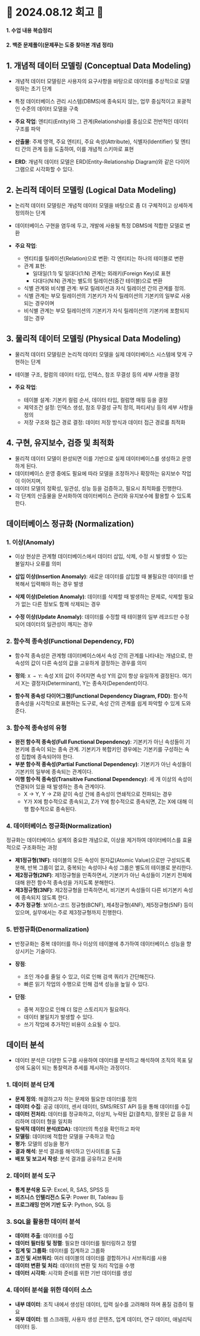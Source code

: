 # 📝 2024.08.12 회고 📝
#### 1. 수업 내용 복습정리
#### 2. 백준 문제풀이(문제푸는 도중 찾아본 개념 정리)

## 1. 개념적 데이터 모델링 (Conceptual Data Modeling)
- 개념적 데이터 모델링은 사용자의 요구사항을 바탕으로 데이터를 추상적으로 모델링하는 초기 단계
- 특정 데이터베이스 관리 시스템(DBMS)에 종속되지 않는, 업무 중심적이고 포괄적인 수준의 데이터 모델을 구축

- **주요 작업**: 엔티티(Entity)와 그 관계(Relationship)를 중심으로 전반적인 데이터 구조를 파악
- **산출물**: 주제 영역, 주요 엔티티, 주요 속성(Attribute), 식별자(Identifier) 및 엔티티 간의 관계 등을 도출하여, 이를 개념적 스키마로 표현
- **ERD**: 개념적 데이터 모델은 ERD(Entity-Relationship Diagram)와 같은 다이어그램으로 시각화할 수 있다.

## 2. 논리적 데이터 모델링 (Logical Data Modeling)
- 논리적 데이터 모델링은 개념적 데이터 모델을 바탕으로 좀 더 구체적이고 상세하게 정의하는 단계
- 데이터베이스 구현을 염두에 두고, 개발에 사용될 특정 DBMS에 적합한 모델로 변환

- **주요 작업**:
  - 엔티티를 릴레이션(Relation)으로 변환: 각 엔티티는 하나의 테이블로 변환
  - 관계 표현:
    - 일대일(1:1) 및 일대다(1:N) 관계는 외래키(Foreign Key)로 표현
    - 다대다(N:N) 관계는 별도의 릴레이션(중간 테이블)으로 변환
  - 식별 관계와 비식별 관계: 부모 릴레이션과 자식 릴레이션 간의 관계를 정의.
  - 식별 관계는 부모 릴레이션의 기본키가 자식 릴레이션의 기본키의 일부로 사용되는 경우이며
  - 비식별 관계는 부모 릴레이션의 기본키가 자식 릴레이션의 기본키에 포함되지 않는 경우

## 3. 물리적 데이터 모델링 (Physical Data Modeling)
- 물리적 데이터 모델링은 논리적 데이터 모델을 실제 데이터베이스 시스템에 맞게 구현하는 단계
- 테이블 구조, 컬럼의 데이터 타입, 인덱스, 참조 무결성 등의 세부 사항을 결정

- **주요 작업**:
  - 테이블 설계: 기본키 컬럼 순서, 데이터 타입, 컬럼명 매핑 등을 결정
  - 제약조건 설정: 인덱스 생성, 참조 무결성 규칙 정의, 파티셔닝 등의 세부 사항을 정의
  - 저장 구조와 접근 경로 결정: 데이터 저장 방식과 데이터 접근 경로를 최적화

## 4. 구현, 유지보수, 검증 및 최적화
- 물리적 데이터 모델이 완성되면 이를 기반으로 실제 데이터베이스를 생성하고 운영하게 된다. 
- 데이터베이스 운영 중에도 필요에 따라 모델을 조정하거나 확장하는 유지보수 작업이 이어지며,
- 데이터 모델의 정확성, 일관성, 성능 등을 검증하고, 필요시 최적화를 진행한다.
- 각 단계의 산출물을 문서화하여 데이터베이스 관리와 유지보수에 활용할 수 있도록 한다.

## 데이터베이스 정규화 (Normalization)

### 1. 이상(Anomaly)
- 이상 현상은 관계형 데이터베이스에서 데이터 삽입, 삭제, 수정 시 발생할 수 있는 불일치나 오류를 의미

- **삽입 이상(Insertion Anomaly)**: 새로운 데이터를 삽입할 때 불필요한 데이터를 반복해서 입력해야 하는 경우 발생
- **삭제 이상(Deletion Anomaly)**: 데이터를 삭제할 때 발생하는 문제로, 삭제할 필요가 없는 다른 정보도 함께 삭제되는 경우
- **수정 이상(Update Anomaly)**: 데이터를 수정할 때 테이블의 일부 레코드만 수정되어 데이터의 일관성이 깨지는 경우

### 2. 함수적 종속성(Functional Dependency, FD)
- 함수적 종속성은 관계형 데이터베이스에서 속성 간의 관계를 나타내는 개념으로, 한 속성의 값이 다른 속성의 값을 고유하게 결정하는 경우를 의미

- **정의**: `X → Y`: 속성 X의 값이 주어지면 속성 Y의 값이 항상 유일하게 결정된다. 여기서 X는 결정자(Determinant), Y는 종속자(Dependent)이다.
- **함수적 종속성 다이어그램(Functional Dependency Diagram, FDD)**: 함수적 종속성을 시각적으로 표현하는 도구로, 속성 간의 관계를 쉽게 파악할 수 있게 도와준다.

### 3. 함수적 종속성의 유형
- **완전 함수적 종속성(Full Functional Dependency)**: 기본키가 아닌 속성들이 기본키에 종속이 되는 종속 관계. 기본키가 복합키인 경우에는 기본키를 구성하는 속성 집합에 종속되어야 한다.
- **부분 함수적 종속성(Partial Functional Dependency)**: 기본키가 아닌 속성들이 기본키의 일부에 종속되는 관계이다.
- **이행 함수적 종속성(Transitive Functional Dependency)**: 세 개 이상의 속성이 연결되어 있을 때 발생하는 종속 관계이다.
  - X → Y, Y → Z와 같이 속성 간에 종속성이 연쇄적으로 전파되는 경우
  - Y가 X에 함수적으로 종속되고, Z가 Y에 함수적으로 종속되면, Z는 X에 대해 이행 함수적으로 종속된다.

### 4. 데이터베이스 정규화(Normalization)
정규화는 데이터베이스 설계의 중요한 개념으로, 이상을 제거하여 데이터베이스를 효율적으로 구조화하는 과정

- **제1정규형(1NF)**: 테이블의 모든 속성이 원자값(Atomic Value)으로만 구성되도록 분해, 반복 그룹이 없고, 중복되는 속성이나 속성 그룹은 별도의 테이블로 분리한다.
- **제2정규형(2NF)**: 제1정규형을 만족하면서, 기본키가 아닌 속성들이 기본키 전체에 대해 완전 함수적 종속성을 가지도록 분해한다.
- **제3정규형(3NF)**: 제2정규형을 만족하면서, 비기본키 속성들이 다른 비기본키 속성에 종속되지 않도록 한다.
- **추가 정규형**: 보이스-코드 정규형(BCNF), 제4정규형(4NF), 제5정규형(5NF) 등이 있으며, 실무에서는 주로 제3정규형까지 진행한다.

### 5. 반정규화(Denormalization)
- 반정규화는 중복 데이터를 하나 이상의 테이블에 추가하여 데이터베이스 성능을 향상시키는 기술이다.

- **장점**:
  - 조인 개수를 줄일 수 있고, 이로 인해 검색 쿼리가 간단해진다.
  - 빠른 읽기 작업의 수행으로 인해 검색 성능을 높일 수 있다.
- **단점**:
  - 중복 저장으로 인해 더 많은 스토리지가 필요하다.
  - 데이터 불일치가 발생할 수 있다.
  - 쓰기 작업에 추가적인 비용이 소요될 수 있다.

## 데이터 분석

- 데이터 분석은 다양한 도구를 사용하여 데이터를 분석하고 해석하여 조직의 목표 달성에 도움이 되는 통찰력과 추세를 제시하는 과정이다.

### 1. 데이터 분석 단계
- **문제 정의**: 해결하고자 하는 문제와 필요한 데이터를 정의
- **데이터 수집**: 공공 데이터, 센서 데이터, SMS/REST API 등을 통해 데이터를 수집
- **데이터 전처리**: 데이터를 정규화하고, 이상치, 누락된 값(결측치), 잘못된 값 등을 처리하며 데이터 형을 일치화
- **탐색적 데이터 분석(EDA)**: 데이터의 특성을 확인하고 파악
- **모델링**: 데이터에 적합한 모델을 구축하고 학습
- **평가**: 모델의 성능을 평가
- **결과 해석**: 분석 결과를 해석하고 인사이트를 도출
- **배포 및 보고서 작성**: 분석 결과를 공유하고 문서화

### 2. 데이터 분석 도구
- **통계 분석용 도구**: Excel, R, SAS, SPSS 등
- **비즈니스 인텔리전스 도구**: Power BI, Tableau 등
- **프로그래밍 언어 기반 도구**: Python, SQL 등

### 3. SQL을 활용한 데이터 분석
- **데이터 추출**: 데이터를 수집
- **데이터 필터링 및 정렬**: 필요한 데이터를 필터링하고 정렬
- **집계 및 그룹화**: 데이터를 집계하고 그룹화
- **조인 및 서브쿼리**: 여러 테이블의 데이터를 결합하거나 서브쿼리를 사용
- **데이터 변환 및 처리**: 데이터의 변환 및 처리 작업을 수행
- **데이터 시각화**: 시각화 준비를 위한 기반 데이터를 생성

### 4. 데이터 분석을 위한 데이터 소스
- **내부 데이터**: 조직 내에서 생성된 데이터, 입력 실수를 고려해야 하며 품질 검증이 필요
- **외부 데이터**: 웹 스크래핑, 사용자 생성 콘텐츠, 업계 데이터, 연구 데이터, 애널리틱 데이터 등.
